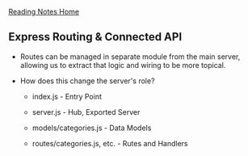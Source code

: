 [Reading Notes Home](https://d-d-wolfe.github.io/reading-notes/)

## Express Routing & Connected API

- Routes can be managed in separate module from the main server, allowing us to extract that logic and wiring to be more topical.

- How does this change the server's role?

  - index.js - Entry Point

  - server.js - Hub, Exported Server

  - models/categories.js - Data Models

  - routes/categories.js, etc. - Rutes and Handlers